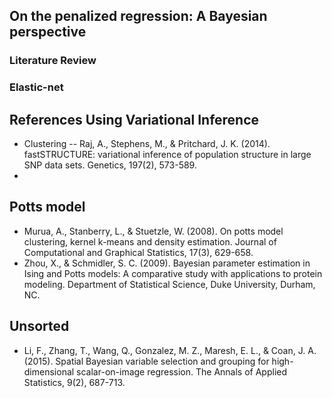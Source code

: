 ## On the penalized regression: A Bayesian perspective
### Literature Review
### Elastic-net



## References Using Variational Inference
- Clustering -- Raj, A., Stephens, M., & Pritchard, J. K. (2014). fastSTRUCTURE: variational inference of population structure in large SNP data sets. Genetics, 197(2), 573-589.
- 



## Potts model
- Murua, A., Stanberry, L., & Stuetzle, W. (2008). On potts model clustering, kernel k-means and density estimation. Journal of Computational and Graphical Statistics, 17(3), 629-658.
- Zhou, X., & Schmidler, S. C. (2009). Bayesian parameter estimation in Ising and Potts models: A comparative study with applications to protein modeling. Department of Statistical Science, Duke University, Durham, NC.




## Unsorted
- Li, F., Zhang, T., Wang, Q., Gonzalez, M. Z., Maresh, E. L., & Coan, J. A. (2015). Spatial Bayesian variable selection and grouping for high-dimensional scalar-on-image regression. The Annals of Applied Statistics, 9(2), 687-713.




